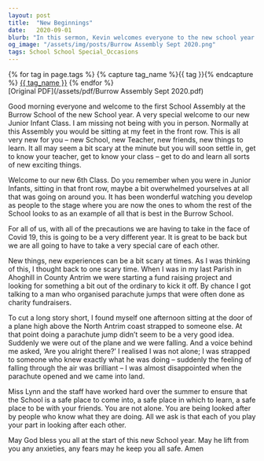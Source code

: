```yaml
---
layout: post
title:  "New Beginnings"
date:   2020-09-01
blurb: "In this sermon, Kevin welcomes everyone to the new school year at Burrow School, especially the new Junior Infant Class. He acknowledges the fear and excitement that come with new experiences and assures the students that they are not alone. He uses a personal anecdote about a parachute jump to illustrate this point. Kevin also acknowledges the challenges posed by Covid-19 and emphasizes the importance of taking care of each other."
og_image: "/assets/img/posts/Burrow Assembly Sept 2020.png"
tags: School School Special_Occasions
---    
```

<div class="tag-pills">
  {% for tag in page.tags %}
    {% capture tag_name %}{{ tag }}{% endcapture %}
    <a href="{{ site.baseurl }}/tag/{{ tag_name | slugify }}" class="tag-pill">{{ tag_name }}</a>
  {% endfor %}
</div>
[Original PDF](/assets/pdf/Burrow Assembly Sept 2020.pdf)

Good morning everyone and welcome to the first School Assembly at the Burrow School of the new School year. A very special welcome to our new Junior Infant Class. I am missing not being with you in person. Normally at this Assembly you would be sitting at my feet in the front row. This is all very new for you – new School, new Teacher, new friends, new things to learn. It all may seem a bit scary at the minute but you will soon settle in, get to know your teacher, get to know your class – get to do and learn all sorts of new exciting things.

Welcome to our new 6th Class. Do you remember when you were in Junior Infants, sitting in that front row, maybe a bit overwhelmed yourselves at all that was going on around you. It has been wonderful watching you develop as people to the stage where you are now the ones to whom the rest of the School looks to as an example of all that is best in the Burrow School.

For all of us, with all of the precautions we are having to take in the face of Covid 19, this is going to be a very different year. It is great to be back but we are all going to have to take a very special care of each other.

New things, new experiences can be a bit scary at times. As I was thinking of this, I thought back to one scary time. When I was in my last Parish in Ahoghill in County Antrim we were starting a fund raising project and looking for something a bit out of the ordinary to kick it off. By chance I got talking to a man who organised parachute jumps that were often done as charity fundraisers.

To cut a long story short, I found myself one afternoon sitting at the door of a plane high above the North Antrim coast strapped to someone else. At that point doing a parachute jump didn’t seem to be a very good idea. Suddenly we were out of the plane and we were falling. And a voice behind me asked, ‘Are you alright there?’ I realised I was not alone; I was strapped to someone who knew exactly what he was doing – suddenly the feeling of falling through the air was brilliant – I was almost disappointed when the parachute opened and we came into land.

Miss Lynn and the staff have worked hard over the summer to ensure that the School is a safe place to come into, a safe place in which to learn, a safe place to be with your friends. You are not alone. You are being looked after by people who know what they are doing. All we ask is that each of you play your part in looking after each other.

May God bless you all at the start of this new School year. May he lift from you any anxieties, any fears may he keep you all safe. Amen
